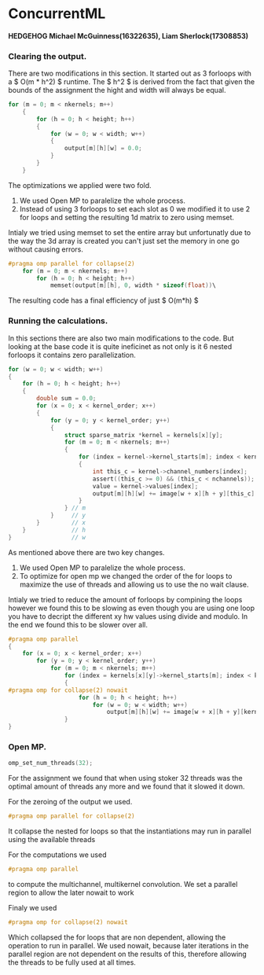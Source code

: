 # ConcurrentML
#### HEDGEHOG Michael McGuinness(16322635), Liam Sherlock(17308853)

### Clearing the output.
There are two modifications in this section. It started out as 3 forloops with a $ O(m * h^2) $ runtime. The $ h^2 $ is derived from the fact that given the bounds of the assignment the hight and width will always be equal.

```c
for (m = 0; m < nkernels; m++)
    {
        for (h = 0; h < height; h++)
        {
            for (w = 0; w < width; w++)
            {
                output[m][h][w] = 0.0;
            }
        }
    }
```

The optimizations we applied were two fold. 

1. We used Open MP to paralelize the whole process.
2. Instead of using 3 forloops to set each slot as 0 we modified it to use 2 for loops and setting the resulting 1d matrix to zero using memset.

Intialy we tried using memset to set the entire array but unfortunatly due to the way the 3d array is created you can't just set the memory in one go without causing errors.

```c
#pragma omp parallel for collapse(2)
    for (m = 0; m < nkernels; m++)
        for (h = 0; h < height; h++)
            memset(output[m][h], 0, width * sizeof(float))\
```

The resulting code has a final efficiency of just $ O(m*h) $

<div style="page-break-after: always;"></div>

### Running the calculations.
In this sections there are also two main modifications to the code. But looking at the base code it is quite ineficinet as not only is it 6 nested forloops it contains zero parallelization.
```c
for (w = 0; w < width; w++)
{
    for (h = 0; h < height; h++)
    {
        double sum = 0.0;
        for (x = 0; x < kernel_order; x++)
        {
            for (y = 0; y < kernel_order; y++)
            {
                struct sparse_matrix *kernel = kernels[x][y];
                for (m = 0; m < nkernels; m++)
                {
                    for (index = kernel->kernel_starts[m]; index < kernel->kernel_starts[m + 1]; index++)
                    {
                        int this_c = kernel->channel_numbers[index];
                        assert((this_c >= 0) && (this_c < nchannels));
                        value = kernel->values[index];
                        output[m][h][w] += image[w + x][h + y][this_c] * value;
                    }
                } // m
            }     // y
        }         // x
    }             // h
}                 // w
```
As mentioned above there are two key changes.

1. We used Open MP to paralelize the whole process.
2. To optimize for open mp we changed the order of the for loops to maximize the use of threads and allowing us to use the no wait clause.

Intialy we tried to reduce the amount of forloops by compining the loops however we found this to be slowing as even though you are using one loop you have to decript the different xy hw values using divide and modulo. In the end we found this to be slower over all.

<div style="page-break-after: always;"></div>

```c
#pragma omp parallel
{
    for (x = 0; x < kernel_order; x++)
        for (y = 0; y < kernel_order; y++)
            for (m = 0; m < nkernels; m++)
                for (index = kernels[x][y]->kernel_starts[m]; index < kernels[x][y]->kernel_starts[m + 1]; index++)
                {
#pragma omp for collapse(2) nowait
                    for (h = 0; h < height; h++)
                        for (w = 0; w < width; w++)
                            output[m][h][w] += image[w + x][h + y][kernels[x][y]->channel_numbers[index]] * kernels[x][y]->values[index];
                }
}
```

### Open MP.
```c
omp_set_num_threads(32); 
```
For the assignment we found that when using stoker 32 threads was the optimal amount of threads any more and we found that it slowed it down. 

For the zeroing of the output we used.
```c
#pragma omp parallel for collapse(2)
```
It collapse the nested for loops so that the instantiations may run in parallel using the available threads

For the computations we used 
```c
#pragma omp parallel
```
 to compute the multichannel, multikernel convolution. We set a parallel region to allow the later nowait to work

Finaly we used 
```c
#pragma omp for collapse(2) nowait
```
Which collapsed the for loops that are non dependent, allowing the operation to run in parallel. We used nowait, because later iterations in the parallel region are not dependent on the results of this, therefore allowing the threads to be fully used at all times.

